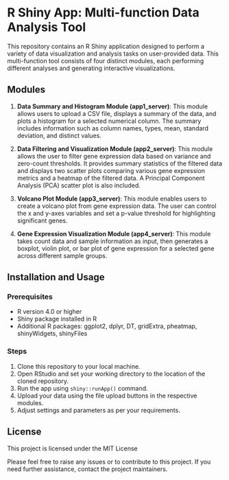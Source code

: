 # R Shiny App: Multi-function Data Analysis Tool

This repository contains an R Shiny application designed to perform a variety of data visualization and analysis tasks on user-provided data. This multi-function tool consists of four distinct modules, each performing different analyses and generating interactive visualizations.

## Modules

1. **Data Summary and Histogram Module (app1_server)**: This module allows users to upload a CSV file, displays a summary of the data, and plots a histogram for a selected numerical column. The summary includes information such as column names, types, mean, standard deviation, and distinct values.

2. **Data Filtering and Visualization Module (app2_server)**: This module allows the user to filter gene expression data based on variance and zero-count thresholds. It provides summary statistics of the filtered data and displays two scatter plots comparing various gene expression metrics and a heatmap of the filtered data. A Principal Component Analysis (PCA) scatter plot is also included.

3. **Volcano Plot Module (app3_server)**: This module enables users to create a volcano plot from gene expression data. The user can control the x and y-axes variables and set a p-value threshold for highlighting significant genes.

4. **Gene Expression Visualization Module (app4_server)**: This module takes count data and sample information as input, then generates a boxplot, violin plot, or bar plot of gene expression for a selected gene across different sample groups.

## Installation and Usage

### Prerequisites
- R version 4.0 or higher
- Shiny package installed in R
- Additional R packages: ggplot2, dplyr, DT, gridExtra, pheatmap, shinyWidgets, shinyFiles

### Steps

1. Clone this repository to your local machine.
2. Open RStudio and set your working directory to the location of the cloned repository.
3. Run the app using `shiny::runApp()` command.
4. Upload your data using the file upload buttons in the respective modules.
5. Adjust settings and parameters as per your requirements.


## License

This project is licensed under the MIT License 


Please feel free to raise any issues or to contribute to this project. If you need further assistance, contact the project maintainers.
